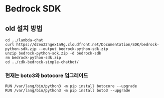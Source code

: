 # Bedrock SDK

## old 설치 방법

```text
cd ../lambda-chat
curl https://d2eo22ngex1n9g.cloudfront.net/Documentation/SDK/bedrock-python-sdk.zip --output bedrock-python-sdk.zip
unzip bedrock-python-sdk.zip -d bedrock-sdk
rm bedrock-python-sdk.zip
cd ../cdk-bedrock-simple-chatbot/
```

### 현재는 boto3와 botocore 업그레이드

```text
RUN /var/lang/bin/python3 -m pip install botocore --upgrade
RUN /var/lang/bin/python3 -m pip install boto3 --upgrade
```
